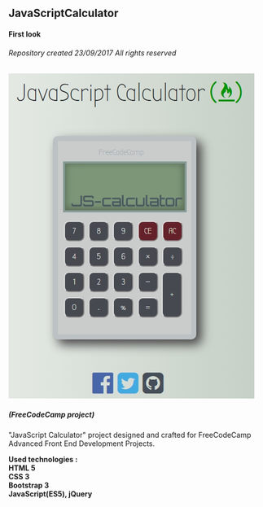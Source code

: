 ## JavaScriptCalculator
#### First look
###### Repository created 23/09/2017 All rights reserved 

![alt-текст](https://raw.githubusercontent.com/serg-gavel/JavaScriptCalculator/master/JavaScript%20Calculator.jpg)
##### (FreeCodeCamp project)

"JavaScript Calculator" project designed and crafted for FreeCodeCamp Advanced Front End Development Projects.


__Used technologies :__  
**HTML 5**  
**CSS 3**  
**Bootstrap 3**  
**JavaScript(ES5), jQuery**   
